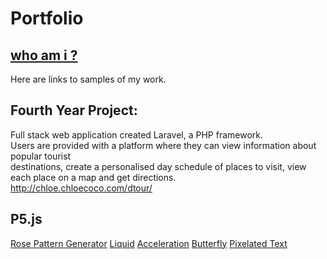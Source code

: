# Portfolio
## [who am i ?](https://ellamcmorrow.github.io/who-am-i/)

Here are links to samples of my work. <br/>
## Fourth Year Project: 
Full stack web application created Laravel, a PHP framework. <br/>
Users are provided with a platform where they can view information about popular tourist <br/>
destinations, create a personalised day schedule of places to visit, view each place on a map and get directions. <br/>
http://chloe.chloecoco.com/dtour/

## P5.js
[Rose Pattern Generator](https://ellamcmorrow.github.io/p5_RoseGenerator/)
[Liquid](https://ellamcmorrow.github.io/liquids/index.html)
[Acceleration](https://ellamcmorrow.github.io/acceleration-towards-mouse/)
[Butterfly](https://ellamcmorrow.github.io/butterfly/)
[Pixelated Text](https://ellamcmorrow.github.io/pixelated-text/index.html)


